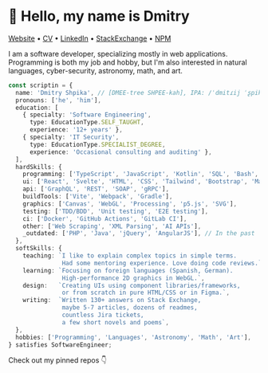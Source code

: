# :wave: Hello, my name is Dmitry

[Website](https://scriptin.github.io) &bull; [CV](https://github.com/scriptin/cv/releases/latest/download/Dmitry_Shpika_CV.pdf) &bull; [LinkedIn](https://www.linkedin.com/in/dmitry-shpika/) &bull; [StackExchange](https://stackexchange.com/users/224676/scriptin?tab=accounts) &bull; [NPM](https://www.npmjs.com/~scriptin)

I am a software developer, specializing mostly in web applications.
Programming is both my job and hobby,
but I'm also interested in natural languages,
cyber-security, astronomy, math, and art.

```ts
const scriptin = {
  name: 'Dmitry Shpika', // [DMEE-tree SHPEE-kah], IPA: /ˈdmitɾij ˈʂpika/
  pronouns: ['he', 'him'],
  education: [
    { specialty: 'Software Engineering',
      type: EducationType.SELF_TAUGHT,
      experience: '12+ years' },
    { specialty: 'IT Security',
      type: EducationType.SPECIALIST_DEGREE,
      experience: 'Occasional consulting and auditing' },
  ],
  hardSkills: {
    programming: ['TypeScript', 'JavaScript', 'Kotlin', 'SQL', 'Bash', 'Python'],
    ui: ['React', 'Svelte', 'HTML', 'CSS', 'Tailwind', 'Bootstrap', 'Material UI', 'Figma'],
    api: ['GraphQL', 'REST', 'SOAP', 'gRPC'],
    buildTools: ['Vite', 'Webpack', 'Gradle'],
    graphics: ['Canvas', 'WebGL', 'Processing', 'p5.js', 'SVG'],
    testing: ['TDD/BDD', 'Unit testing', 'E2E testing'],
    ci: ['Docker', 'GitHub Actions', 'GitLab CI'],
    other: ['Web Scraping', 'XML Parsing', 'AI APIs'],
    _outdated: ['PHP', 'Java', 'jQuery', 'AngularJS'], // In the past
  },
  softSkills: {
    teaching: `I like to explain complex topics in simple terms.
               Had some mentoring experience. Love doing code reviews.`,
    learning: `Focusing on foreign languages (Spanish, German).
               High-performance 2D graphics in WebGL.`,
    design:   `Creating UIs using component libraries/frameworks,
               or from scratch in pure HTML/CSS or in Figma.`,
    writing:  `Written 130+ answers on Stack Exchange,
               maybe 5-7 articles, dozens of readmes,
               countless Jira tickets,
               a few short novels and poems`,
  },
  hobbies: ['Programming', 'Languages', 'Astronomy', 'Math', 'Art'],
} satisfies SoftwareEngineer;
```

Check out my pinned repos :point_down:
